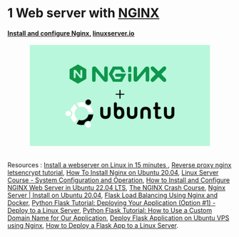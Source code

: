 # 1 Web server with [NGINX](https://www.nginx.com/)

#### [Install and configure Nginx](https://ubuntu.com/tutorials/install-and-configure-nginx#1-overview), [linuxserver.io](https://www.linuxserver.io/)

<center><img src="un.jpg" width=80%></center><br />


Resources : [Install a webserver on Linux in 15 minutes
](https://youtu.be/7GTYB8RVYBc), [Reverse proxy nginx letsencrypt tutorial](https://youtu.be/DyXl4c2XN-o), [How To Install Nginx on Ubuntu 20.04](https://www.digitalocean.com/community/tutorials/how-to-install-nginx-on-ubuntu-20-04), [Linux Server Course - System Configuration and Operation](https://youtu.be/WMy3OzvBWc0), [How to Install and Configure NGINX Web Server in Ubuntu 22.04 LTS](https://youtu.be/7YqlP7HYU1g), [The NGINX Crash Course](https://youtu.be/7VAI73roXaY), [Nginx Server | Install on Ubuntu 20.04](https://youtu.be/JD2Hm8tymgY), [Flask Load Balancing Using Nginx and Docker](https://youtu.be/42Q65H8ch7U), [Python Flask Tutorial: Deploying Your Application (Option #1) - Deploy to a Linux Server](https://youtu.be/goToXTC96Co), [Python Flask Tutorial: How to Use a Custom Domain Name for Our Application](https://youtu.be/LUFn-QVcmB8), [Deploy Flask Application on Ubuntu VPS using Nginx](https://youtu.be/BpcK5jON6Cg), [How to Deploy a Flask App to a Linux Server](https://youtu.be/YFBRVJPhDGY).